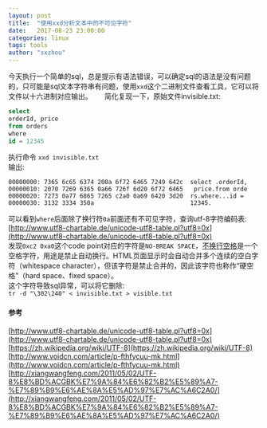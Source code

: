 ```yaml
---
layout: post
title:  "使用xxd分析文本中的不可见字符"
date:   2017-08-23 23:00:00
categories: linux
tags: tools
author: "sxzhou"
---
```


今天执行一个简单的sql，总是提示有语法错误，可以确定sql的语法是没有问题的，只可能是sql文本字符串有问题，使用`xxd`这个二进制文件查看工具，它可以将文件以十六进制对应输出。　　
简化复现一下，原始文件invisible.txt:  
```sql
select 
orderId, price
from orders
where 
id = 12345
```
执行命令
`xxd invisible.txt`  
输出:  
```
00000000: 7365 6c65 6374 200a 6f72 6465 7249 642c  select .orderId,
00000010: 2070 7269 6365 0a66 726f 6d20 6f72 6465   price.from orde
00000020: 7273 0a77 6865 7265 c2a0 0a69 6420 3d20  rs.where...id = 
00000030: 3132 3334 350a                           12345. 
```
可以看到`where`后面除了换行符`0a`前面还有不可见字符，查询utf-8字符编码表:  
[http://www.utf8-chartable.de/unicode-utf8-table.pl?utf8=0x](http://www.utf8-chartable.de/unicode-utf8-table.pl?utf8=0x)  
发现`0xc2 0xa0`这个code point对应的字符是`NO-BREAK SPACE`，[不换行空格](https://zh.wikipedia.org/wiki/%E4%B8%8D%E6%8D%A2%E8%A1%8C%E7%A9%BA%E6%A0%BC)是一个空格字符，用途是禁止自动换行。HTML页面显示时会自动合并多个连续的空白字符（whitespace character），但该字符是禁止合并的，因此该字符也称作“硬空格”（hard space、fixed space）。  
这个字符导致sql异常，可以将它删除:  
`tr -d "\302\240" < invisible.txt > visible.txt`  

#### 参考　　
[http://www.utf8-chartable.de/unicode-utf8-table.pl?utf8=0x](http://www.utf8-chartable.de/unicode-utf8-table.pl?utf8=0x)  
[https://zh.wikipedia.org/wiki/UTF-8](https://zh.wikipedia.org/wiki/UTF-8)  
[http://www.voidcn.com/article/p-fthfycuu-mk.html](http://www.voidcn.com/article/p-fthfycuu-mk.html)  
[http://xiangwangfeng.com/2011/05/02/UTF-8%E8%BD%ACGBK%E7%9A%84%E6%82%B2%E5%89%A7-%E7%89%B9%E6%AE%8A%E5%AD%97%E7%AC%A6C2A0/](http://xiangwangfeng.com/2011/05/02/UTF-8%E8%BD%ACGBK%E7%9A%84%E6%82%B2%E5%89%A7-%E7%89%B9%E6%AE%8A%E5%AD%97%E7%AC%A6C2A0/)


